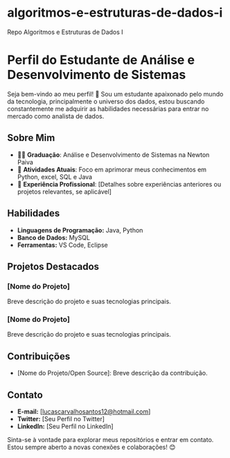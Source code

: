 # algoritmos-e-estruturas-de-dados-i
Repo Algoritmos e Estruturas de Dados I

# Perfil do Estudante de Análise e Desenvolvimento de Sistemas


Seja bem-vindo ao meu perfil! 👋 Sou um estudante apaixonado pelo mundo da tecnologia, principalmente o universo dos dados, estou buscando constantemente me adquirir as habilidades necessárias para entrar no mercado como analista de dados.
## Sobre Mim

- 👨‍🎓 **Graduação**: Análise e Desenvolvimento de Sistemas na Newton Paiva
- 🌱 **Atividades Atuais**: Foco em aprimorar meus conhecimentos em Python, excel, SQL e Java
- 💼 **Experiência Profissional**: [Detalhes sobre experiências anteriores ou projetos relevantes, se aplicável]

## Habilidades

- **Linguagens de Programação:** Java, Python
- **Banco de Dados:** MySQL
- **Ferramentas:** VS Code, Eclipse

## Projetos Destacados

### [Nome do Projeto]

Breve descrição do projeto e suas tecnologias principais.

### [Nome do Projeto]

Breve descrição do projeto e suas tecnologias principais.

## Contribuições

- [Nome do Projeto/Open Source]: Breve descrição da contribuição.

## Contato

- **E-mail:** [lucascarvalhosantos12@hotmail.com]
- **Twitter:** [Seu Perfil no Twitter]
- **LinkedIn:** [Seu Perfil no LinkedIn]

Sinta-se à vontade para explorar meus repositórios e entrar em contato. Estou sempre aberto a novas conexões e colaborações! 😊
